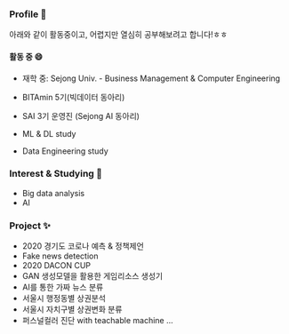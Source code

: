 ### Profile 👋

아래와 같이 활동중이고, 어렵지만 열심히 공부해보려고 합니다!ㅎㅎ

#### 활동 중 😄
- 재학 중: Sejong Univ. - Business Management & Computer Engineering

- BITAmin 5기(빅데이터  동아리)
- SAI 3기 운영진 (Sejong AI 동아리)
- ML & DL study
- Data Engineering study

### Interest & Studying 🌱
- Big data analysis
- AI

### Project ✨
- 2020 경기도 코로나 예측 & 정책제언
- Fake news detection
- 2020 DACON CUP
- GAN 생성모델을 활용한 게임리소스 생성기
- AI를 통한 가짜 뉴스 분류 
- 서울시 행정동별 상권분석
- 서울시 자치구별 상권변화 분류
- 퍼스널컬러 진단 with teachable machine
...

<!--

<!--
**juhee3199/juhee3199** is a ✨ _special_ ✨ repository because its `README.md` (this file) appears on your GitHub profile.

Here are some ideas to get you started:

- 🔭 I’m currently working on ...
- 🌱 I’m currently learning ...
- 👯 I’m looking to collaborate on ...
- 🤔 I’m looking for help with ...
- 💬 Ask me about ...
- 📫 How to reach me: ...
- 😄 Pronouns: ...
- ⚡ Fun fact: ...
-->
